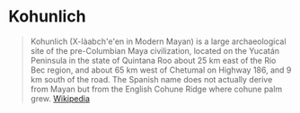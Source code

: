 # Kohunlich

> Kohunlich (X-làabch'e'en in Modern Mayan) is a large archaeological site of the pre-Columbian Maya civilization, located on the Yucatán Peninsula in the state of Quintana Roo about 25 km east of the Rio Bec region, and about 65 km west of Chetumal on Highway 186, and 9 km south of the road. The Spanish name does not actually derive from Mayan but from the English Cohune Ridge where cohune palm grew. [Wikipedia](https://en.wikipedia.org/wiki/Kohunlich)